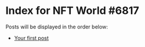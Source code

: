 # Index for NFT World #6817
Posts will be displayed in the order below:

- [Your first post](./001-first.md)

